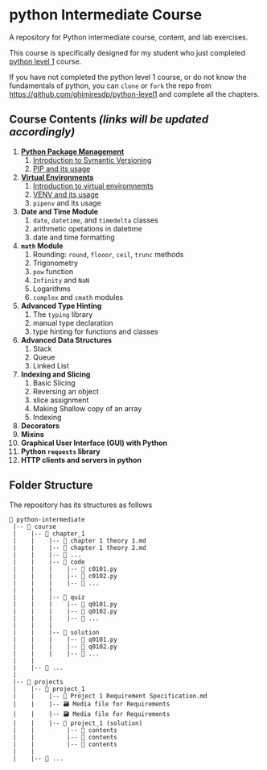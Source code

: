 # python Intermediate Course

A repository for Python intermediate course, content, and lab exercises.

This course is specifically designed for my student who just completed [python level 1](https://github.com/ghimiresdp/python-level1) course.

If you have not completed the python level 1 course, or do not know the fundamentals of python, you can `clone` or `fork` the repo from https://github.com/ghimiresdp/python-level1 and complete all the chapters.

## Course Contents _(links will be updated accordingly)_

1. [**Python Package Management**](course/c01_pip/)
    1. [Introduction to Symantic Versioning](course/c01_pip/c0101%20symver.md)
   2. [PIP and its usage](course/c01_pip/c0102%20pip.md)
2. [**Virtual Environments**](course/c02_virtual_environment/)
   1. [Introduction to virtual enviromnemts](course/c02_virtual_environment/c0201%20virtual%20environment%20introduction.md)
   2. [VENV and its usage](course/c02_virtual_environment/c0202%20venv.md)
   3. `pipenv` and its usage
3. **Date and Time Module**
   1. `date`, `datetime`, and `timedelta` classes
   2. arithmetic opetations in datetime
   3. date and time formatting
4. **`math` Module**
   1. Rounding: `round`, `flooor`, `ceil`, `trunc` methods
   2. Trigonometry
   3. `pow` function
   4. `Infinity` and `NaN`
   5. Logarithms
   6. `complex` and `cmath` modules
5. **Advanced Type Hinting**
   1. The `typing` library
   2. manual type declaration
   3. type hinting for functions and classes
6. **Advanced Data Structures**
   1. Stack
   2. Queue
   3. Linked List
7. **Indexing and Slicing**
   1. Basic Slicing
   2. Reversing an object
   3. slice assignment
   4. Making Shallow copy of an array
   5. Indexing
8. **Decorators**
9.  **Mixins**
10. **Graphical User Interface (GUI) with Python**
11. **Python `requests` library**
12. **HTTP clients and servers in python**


## Folder Structure
The repository has its structures as follows
```
📂 python-intermediate
 |-- 📂 course
 |    |-- 📂 chapter_1
 |    |    |-- 📜 chapter 1 theory 1.md
 |    |    |-- 📜 chapter 1 theory 2.md
 |    |    |-- 📄 ...
 |    |    |-- 📂 code
 |    |    |    |-- 📄 c0101.py
 |    |    |    |-- 📄 c0102.py
 |    |    |    |-- 📄 ...
 |    |    |
 |    |    |-- 📂 quiz
 |    |    |    |-- 📄 q0101.py
 |    |    |    |-- 📄 q0102.py
 |    |    |    |-- 📄 ...
 |    |    |
 |    |    |-- 📂 solution
 |    |    |    |-- 📄 q0101.py
 |    |    |    |-- 📄 q0102.py
 |    |    |    |-- 📄 ...
 |    |
 |    |-- 📂 ...
 |
 |-- 📂 projects
 |    |-- 📂 project_1
 |    |    |-- 📜 Project 1 Requirement Specification.md
 |    |    |-- 🗃️ Media file for Requirements
 |    |    |-- 🗃️ Media file for Requirements
 |    |    |-- 📂 project_1 (solution)
 |    |         |-- 📂 contents
 |    |         |-- 📄 contents
 |    |         |-- 📄 contents
 |    |
 |    |-- 📂 ...

```
